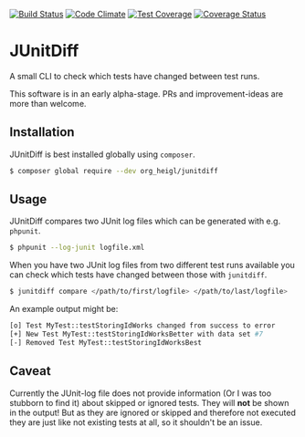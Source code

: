 [![Build Status](https://travis-ci.org/heiglandreas/JUnitDiff.svg?branch=master)](https://travis-ci.org/heiglandreas/JUnitDiff)
[![Code Climate](https://codeclimate.com/github/heiglandreas/JUnitDiff/badges/gpa.svg)](https://codeclimate.com/github/heiglandreas/JUnitDiff)
[![Test Coverage](https://codeclimate.com/github/heiglandreas/JUnitDiff/badges/coverage.svg)](https://codeclimate.com/github/heiglandreas/JUnitDiff/coverage)
[![Coverage Status](https://coveralls.io/repos/github/heiglandreas/JUnitDiff/badge.svg?branch=master)](https://coveralls.io/github/heiglandreas/JUnitDiff?branch=master)

# JUnitDiff

A small CLI to check which tests have changed between test runs.

This software is in an early alpha-stage. PRs and improvement-ideas are more than welcome.

## Installation

JUnitDiff is best installed globally using `composer`.

```bash
$ composer global require --dev org_heigl/junitdiff
```

## Usage

JUnitDiff compares two JUnit log files which can be generated with e.g. `phpunit`.

```bash
$ phpunit --log-junit logfile.xml
```

When you have two JUnit log files from two different test runs available you can check which tests have changed between those with `junitdiff`.

```bash
$ junitdiff compare </path/to/first/logfile> </path/to/last/logfile>
```

An example output might be:

```bash
[o] Test MyTest::testStoringIdWorks changed from success to error
[+] New Test MyTest::testStoringIdWorksBetter with data set #7
[-] Removed Test MyTest::testStoringIdWorksBest
```

## Caveat

Currently the JUnit-log file does not provide information (Or I was too stubborn to find it)
about skipped or ignored tests. They will **not** be shown in the output! But as they are
ignored or skipped and therefore not executed they are just like not existing tests at
all, so it shouldn't be an issue.
